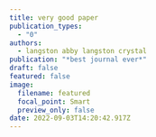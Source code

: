```yaml
---
title: very good paper
publication_types:
  - "0"
authors:
  - langston abby langston crystal
publication: "*best journal ever*"
draft: false
featured: false
image:
  filename: featured
  focal_point: Smart
  preview_only: false
date: 2022-09-03T14:20:42.917Z
---
```


